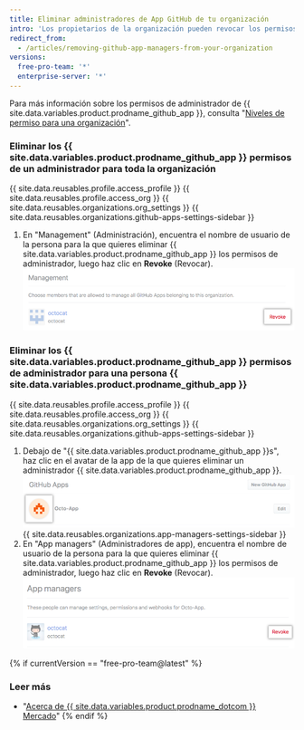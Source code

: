```yaml
---
title: Eliminar administradores de App GitHub de tu organización
intro: 'Los propietarios de la organización pueden revocar los permisos de administrador {{ site.data.variables.product.prodname_github_app }} que se le hayan concedido a un miembro de la organización.'
redirect_from:
  - /articles/removing-github-app-managers-from-your-organization
versions:
  free-pro-team: '*'
  enterprise-server: '*'
---
```


Para más información sobre los permisos de administrador de {{ site.data.variables.product.prodname_github_app }}, consulta "[Niveles de permiso para una organización](/articles/permission-levels-for-an-organization#github-app-managers)".

### Eliminar los {{ site.data.variables.product.prodname_github_app }} permisos de un administrador para toda la organización

{{ site.data.reusables.profile.access_profile }}
{{ site.data.reusables.profile.access_org }}
{{ site.data.reusables.organizations.org_settings }}
{{ site.data.reusables.organizations.github-apps-settings-sidebar }}
1. En "Management" (Administración), encuentra el nombre de usuario de la persona para la que quieres eliminar {{ site.data.variables.product.prodname_github_app }} los permisos de administrador, luego haz clic en **Revoke** (Revocar). ![Revocar {{ site.data.variables.product.prodname_github_app }} permisos de administrador](/assets/images/help/organizations/github-app-manager-revoke-permissions.png)

### Eliminar los {{ site.data.variables.product.prodname_github_app }} permisos de administrador para una persona {{ site.data.variables.product.prodname_github_app }}

{{ site.data.reusables.profile.access_profile }}
{{ site.data.reusables.profile.access_org }}
{{ site.data.reusables.organizations.org_settings }}
{{ site.data.reusables.organizations.github-apps-settings-sidebar }}
1. Debajo de "{{ site.data.variables.product.prodname_github_app }}s", haz clic en el avatar de la app de la que quieres eliminar un administrador {{ site.data.variables.product.prodname_github_app }}. ![Seleccionar {{ site.data.variables.product.prodname_github_app }}](/assets/images/help/organizations/select-github-app.png)
{{ site.data.reusables.organizations.app-managers-settings-sidebar }}
1. En "App managers" (Administradores de app), encuentra el nombre de usuario de la persona para la que quieres eliminar {{ site.data.variables.product.prodname_github_app }} los permisos de administrador, luego haz clic en **Revoke** (Revocar). ![Revocar {{ site.data.variables.product.prodname_github_app }} permisos de administrador](/assets/images/help/organizations/github-app-manager-revoke-permissions-individual-app.png)

{% if currentVersion == "free-pro-team@latest" %}
### Leer más

- "[Acerca de {{ site.data.variables.product.prodname_dotcom }} Mercado](/articles/about-github-marketplace/)"
{% endif %}
